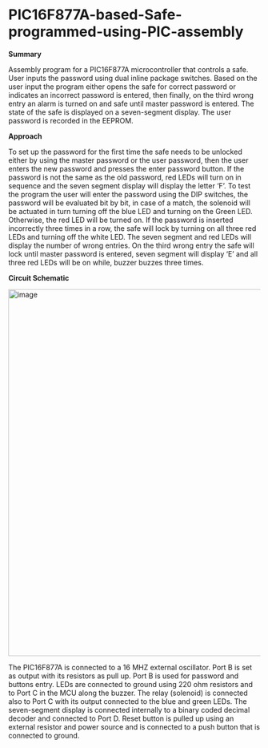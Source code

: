 # PIC16F877A-based-Safe-programmed-using-PIC-assembly
**Summary**

Assembly program for a PIC16F877A microcontroller that controls a safe. User inputs the password using dual inline package switches. Based on the user input the program either opens the safe for correct password or indicates an incorrect password is entered, then finally, on the third wrong entry an alarm is turned on and safe until master password is entered. The state of the safe is displayed on a seven-segment display. The user password is recorded in the EEPROM.

**Approach**

To set up the password for the first time the safe needs to be unlocked either by using the master password or the user password, then the user enters the new password and presses the enter password button. If the password is not the same as the old password, red LEDs will turn on in sequence and the seven segment display will display the letter ‘F’. To test the program the user will enter the password using the DIP switches, the password will be evaluated bit by bit, in case of a match, the solenoid will be actuated in turn turning off the blue LED and turning on the Green LED. Otherwise, the red LED will be turned on. If the password is inserted incorrectly three times in a row, the safe will lock by turning on all three red LEDs and turning off the white LED. The seven segment and red LEDs will display the number of wrong entries. On the third wrong entry the safe will lock until master password is entered, seven segment will display ‘E’ and all three red LEDs will be on while, buzzer buzzes three times.

**Circuit Schematic**

<img width="732" alt="image" src="https://github.com/YasseenTolba/PIC16F877A-based-Safe-programmed-using-PIC-assembly/assets/55665255/1b6bffa2-894f-4451-9d3d-86e84e7f2a79">

The PIC16F877A is connected to a 16 MHZ external oscillator. Port B is set as output with its resistors as pull up. Port B is used for password and buttons entry. LEDs are connected to ground using 220 ohm resistors and to Port C in the MCU along the buzzer. The relay (solenoid) is connected also to Port C with its output connected to the blue and green LEDs. The seven-segment display is connected internally to a binary coded decimal decoder and connected to Port D. Reset button is pulled up using an external resistor and power source and is connected to a push button that is connected to ground. 

